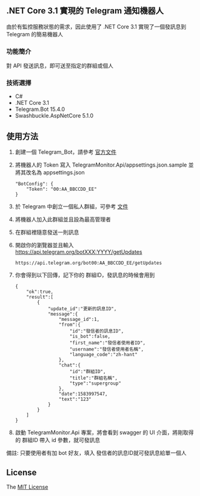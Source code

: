 ## .NET Core 3.1 實現的 Telegram 通知機器人

由於有監控服務狀態的需求，因此使用了 .NET Core 3.1 實現了一個發訊息到 Telegram 的簡易機器人

### 功能簡介

對 API 發送訊息，即可送至指定的群組或個人

### 技術選擇

- C#
- .NET Core 3.1
- Telegram.Bot 15.4.0
- Swashbuckle.AspNetCore 5.1.0

## 使用方法
1. 創建一個 Telegram_Bot，請參考 [官方文件](https://core.telegram.org/bots#6-botfather)

2. 將機器人的 Token 寫入 TelegramMonitor.Api/appsettings.json.sample 並將其改名為 appsettings.json
    ```  
    "BotConfig": {
        "Token": "00:AA_BBCCDD_EE"
    }
    ```

3. 於 Telegram 中創立一個私人群組，可參考 [文件](https://tgtw.cc/post-how-to-create-group)

4. 將機器人加入此群組並且設為最高管理者

5. 在群組裡隨意發送一則訊息

6. 開啟你的瀏覽器並且輸入 https://api.telegram.org/botXXX:YYYY/getUpdates
    ```
    https://api.telegram.org/bot00:AA_BBCCDD_EE/getUpdates
    ```

7. 你會得到以下回傳，記下你的 群組ID，發訊息的時候會用到
    ```
    {
        "ok":true,
        "result":[
            {
                "update_id":"更新的訊息ID",
                "message":{
                    "message_id":1,
                    "from":{
                        "id":"發信者的訊息ID",
                        "is_bot":false,
                        "first_name":"發信者使用者ID",
                        "username":"發信者使用者名稱",
                        "language_code":"zh-hant"
                    },
                    "chat":{
                        "id":"群組ID",
                        "title":"群組名稱",
                        "type":"supergroup"
                    },
                    "date":1583997547,
                    "text":"123"
                }
            }
        ]
    }
    ```
    
8. 啟動 TelegramMonitor.Api 專案，將會看到 swagger 的 UI 介面，將剛取得的 群組ID 帶入 id 參數，就可發訊息

備註: 只要使用者有加 bot 好友，填入 發信者的訊息ID就可發訊息給單一個人

## License

The [MIT License](LICENSE)